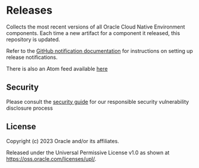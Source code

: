 # Releases

Collects the most recent versions of all Oracle Cloud Native Environment
components.  Each time a new artifact for a component it released, this
repository is updated.

Refer to the [GitHub notification documentation](https://docs.github.com/en/account-and-profile/managing-subscriptions-and-notifications-on-github/setting-up-notifications/configuring-notifications) for instructions on setting up release notifications.

There is also an Atom feed available [here](https://github.com/oracle-cne/releases/releases.atom)

## Security

Please consult the [security guide](./SECURITY.md) for our responsible security vulnerability disclosure process

## License

Copyright (c) 2023 Oracle and/or its affiliates.

Released under the Universal Permissive License v1.0 as shown at
<https://oss.oracle.com/licenses/upl/>.
